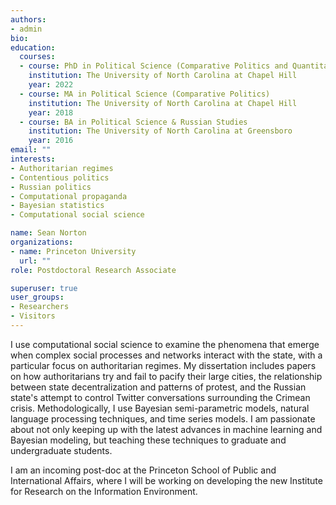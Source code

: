```yaml
---
authors:
- admin
bio: 
education:
  courses:
  - course: PhD in Political Science (Comparative Politics and Quantitative Methods)
    institution: The University of North Carolina at Chapel Hill
    year: 2022
  - course: MA in Political Science (Comparative Politics)
    institution: The University of North Carolina at Chapel Hill
    year: 2018
  - course: BA in Political Science & Russian Studies
    institution: The University of North Carolina at Greensboro
    year: 2016
email: ""
interests:
- Authoritarian regimes
- Contentious politics
- Russian politics
- Computational propaganda
- Bayesian statistics
- Computational social science

name: Sean Norton
organizations:
- name: Princeton University
  url: ""
role: Postdoctoral Research Associate

superuser: true
user_groups:
- Researchers
- Visitors
---
```


I use computational social science to examine the phenomena that emerge when complex social processes and networks interact with the state, with a particular focus on authoritarian regimes. My dissertation includes papers on how authoritarians try and fail to pacify their large cities, the relationship between state decentralization and patterns of protest, and the Russian state's attempt to control Twitter conversations surrounding the Crimean crisis. Methodologically, I use Bayesian semi-parametric models, natural language processing techniques, and time series models. I am passionate about not only keeping up with the latest advances in machine learning and Bayesian modeling, but teaching these techniques to graduate and undergraduate students. 

I am an incoming post-doc at the Princeton School of Public and International Affairs, where I will be working on developing the new Institute for Research on the Information Environment. 


